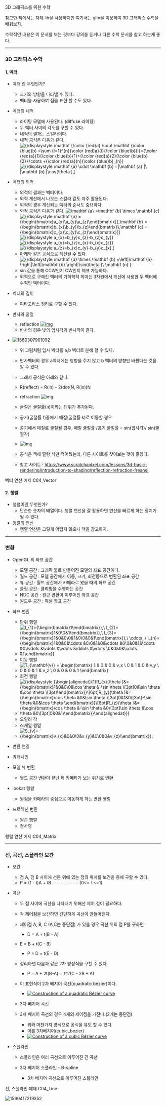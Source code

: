 3D 그래픽스를 위한 수학

참고한 책에서는 자체 lib을 사용하지만 여기서는 glm을 이용하여 3D 그래픽스 수학을 배워보자.

수학적인 내용은 이 문서를 보는 것보다 강의를 듣거나 다른 수학 문서를 참고 하는게 좋다.



-------------------------------------

### 3D 그래픽스 수학

#### 1. 벡터

- 벡터 란 무엇인가?
  - 크기와 방향을 나타낼 수 있다.
  - 벡터를 사용하여 점을 표현 할 수도 있다.
  
- 벡터의 내적
  - 라이팅 모델에 사용된다. (diffuse 라이팅)
  - 두 벡터 사이의 각도를 구할 수 있다.
  - 내적의 결과는 스칼라이다.
  - 내적 공식은 다음과 같다.
   ![{\displaystyle \mathbf {\color {red}a} \cdot \mathbf {\color {blue}b} =\sum _{i=1}^{n}{\color {red}a}_{i}{\color {blue}b}_{i}={\color {red}a}_{1}{\color {blue}b}_{1}+{\color {red}a}_{2}{\color {blue}b}_{2}+\cdots +{\color {red}a}_{n}{\color {blue}b}_{n}}](https://wikimedia.org/api/rest_v1/media/math/render/svg/5bd0b488ad92250b4e7c2f8ac92f700f8aefddd5)  
    ![{\displaystyle \mathbf {a} \cdot \mathbf {b} =\|\mathbf {a} \|\ \|\mathbf {b} \|\cos(\theta ),}](https://wikimedia.org/api/rest_v1/media/math/render/svg/f578afaa0ed0f3728d4a6546d11b95456ec84647)  
  
- 벡터의 외적
  - 외적의 결과는 벡터이다.
  - 외적 계산에서 나오는 스칼라 값도 자주 활용된다.
  - 외적의 경우 계산되는 벡터의 순서도 중요하다.
  - 외적 공식은 다음과 같다.
  ![\mathbf {a} =\mathbf {b} \times \mathbf {c} ](https://wikimedia.org/api/rest_v1/media/math/render/svg/8e4d134fa6d725f5648e6dd39fb112a22a09d11f)  
  ![{\displaystyle \mathbf {a} ={\begin{bmatrix}a_{x}\\a_{y}\\a_{z}\end{bmatrix}},\mathbf {b} ={\begin{bmatrix}b_{x}\\b_{y}\\b_{z}\end{bmatrix}},\mathbf {c} ={\begin{bmatrix}c_{x}\\c_{y}\\c_{z}\end{bmatrix}}}](https://wikimedia.org/api/rest_v1/media/math/render/svg/5664cca9afe2b7bcd3c5449c038f6257128b730f)  
      ![{\displaystyle a_{x}=b_{y}c_{z}-b_{z}c_{y}}](https://wikimedia.org/api/rest_v1/media/math/render/svg/d37e6a72deeb92305976e28978611cc764efd2bd)  
      ![{\displaystyle a_{y}=b_{z}c_{x}-b_{x}c_{z}}](https://wikimedia.org/api/rest_v1/media/math/render/svg/c71d9a7826acac7affc19e813f6a8744a7d227b3)   
      ![{\displaystyle a_{z}=b_{x}c_{y}-b_{y}c_{x}.}](https://wikimedia.org/api/rest_v1/media/math/render/svg/df01e0774c7c3da6b1421f2d05d9041f7bd9e547)   
  - 아래와 같은 공식으로 계산될 수 있다.
      ![{\displaystyle \mathbf {a} \times \mathbf {b} =\left\|\mathbf {a} \right\|\left\|\mathbf {b} \right\|\sin(\theta )\ \mathbf {n} }](https://wikimedia.org/api/rest_v1/media/math/render/svg/d48c9d8c853551482314bd603df694e0fd4c995f)  
  - sin 값을 통해 CCW인지 CW인지 체크 가능하다.
  - 외적으로 구해진 벡터의 기하학적 의미는 3차원에서 계산에 사용한 두 벡터에 수직인 벡터이다.
  
- 벡터의 길이
  
  - 피타고라스 정리로 구할 수 있다.
  
- 반사와 굴절
  - reflection
[![img](https://upload.wikimedia.org/wikipedia/commons/thumb/e/ef/Mount_Hood_reflected_in_Mirror_Lake%2C_Oregon.jpg/220px-Mount_Hood_reflected_in_Mirror_Lake%2C_Oregon.jpg)](https://en.wikipedia.org/wiki/File:Mount_Hood_reflected_in_Mirror_Lake,_Oregon.jpg)  
  - 반사의 경우 빛의 입사각과 반사각이 같다.
- ![1560307901092](https://github.com/rlatkddn212/opengl_super_bible/blob/master/assets/1560307901092.png)  
  
  - 위 그림처럼 입사 벡터를 a,b 벡터로 분해 할 수 있다.
  - 반사벡터의 경우 a벡터에는 영향을 주지 않고 b 벡터의 방향만 바뀐다는 것을 알 수 있다.
  - 그래서 공식은 아래와 같다.
  - R(reflect) = R(in) - 2(dot(N, R(in))N
  
  - refraction
  ![img](https://upload.wikimedia.org/wikipedia/commons/thumb/8/85/Refraction_photo.png/220px-Refraction_photo.png)  
  - 굴절은 굴절률(n)이라는 단위가 추가된다. 
  - 공기(굴절률 1)중에서 매질(굴절률 k)로 이동할 경우
  - 공기에서 매질로 굴절될 경우, 매질 굴절률 /공기 굴절률 = sin(입사각)/ sin(굴절각)
  - ![img](https://www.scratchapixel.com/images/upload/shading-intro/shad-refraction6.png?)
  - 공식은 책에 딸랑 식만 적어뒀는데, 다른 사이트를 찾아보는 것이 좋겠다.
  - 참고 사이트 : <https://www.scratchapixel.com/lessons/3d-basic-rendering/introduction-to-shading/reflection-refraction-fresnel>



벡터 연산 예제 C04_Vector



#### 2. 행렬

- 행렬이란 무엇인가?
  - 단순한 숫자의 배열이다. 행렬 연산을 잘 활용하면 연산을 빠르게 하는 장치가 될 수 있다.
- 행렬의 연산
  - 행렬 연산은 그렇게 어렵지 않으니 책을 참고하자.

------------------------------------

### 변환

- OpenGL 의 좌표 공간
  - 모델 공간 : 그래픽 툴로 만들어진 모델의 좌표 공간이다.
  - 월드 공간 : 모델 공간에서 이동, 크기, 회전등으로 변환된 좌표 공간
  - 뷰 공간 : 월드 공간에서 카메라로 봤을 때의 좌표 공간
  - 클립 공간 : 클리핑을 수행하는 공간
  - NDC 공간 : 원근 변환이 이루어진 좌표 공간
  - 원도우 공간 : 픽셀 좌표 공간



- 좌표 변환

  - 단위 행렬
  - ![I_{1}={\begin{bmatrix}1\end{bmatrix}},\ I_{2}={\begin{bmatrix}1&0\\0&1\end{bmatrix}},\ I_{3}={\begin{bmatrix}1&0&0\\0&1&0\\0&0&1\end{bmatrix}},\ \cdots ,\ I_{n}={\begin{bmatrix}1&0&0&\cdots &0\\0&1&0&\cdots &0\\0&0&1&\cdots &0\\\vdots &\vdots &\vdots &\ddots &\vdots \\0&0&0&\cdots &1\end{bmatrix}}](https://wikimedia.org/api/rest_v1/media/math/render/svg/e1a4218ab6975ad1809415aa168ab6371b91bafc)
  - 이동 행렬
  - ![ T_{\mathbf{v}} =  \begin{bmatrix} 1 & 0 & 0 & v_x \\ 0 & 1 & 0 & v_y \\ 0 & 0 & 1 & v_z \\ 0 & 0 & 0 & 1 \end{bmatrix} ](https://wikimedia.org/api/rest_v1/media/math/render/svg/f8291f8c9e148126f931b49fa4fa9a96827aceeb)
  - 회전 행렬
  - ![{\displaystyle {\begin{alignedat}{1}R_{x}(\theta )&={\begin{bmatrix}1&0&0\\0&\cos \theta &-\sin \theta \\[3pt]0&\sin \theta &\cos \theta \\[3pt]\end{bmatrix}}\\[6pt]R_{y}(\theta )&={\begin{bmatrix}\cos \theta &0&\sin \theta \\[3pt]0&1&0\\[3pt]-\sin \theta &0&\cos \theta \\\end{bmatrix}}\\[6pt]R_{z}(\theta )&={\begin{bmatrix}\cos \theta &-\sin \theta &0\\[3pt]\sin \theta &\cos \theta &0\\[3pt]0&0&1\\\end{bmatrix}}\end{alignedat}}}](https://wikimedia.org/api/rest_v1/media/math/render/svg/a6821937d5031de282a190f75312353c970aa2df)
  - 오일러 각
  - 스케일 행렬
  - ![S_{v}={\begin{bmatrix}v_{x}&0&0\\0&v_{y}&0\\0&0&v_{z}\\\end{bmatrix}}.](https://wikimedia.org/api/rest_v1/media/math/render/svg/4d4561ec79e4ad2fb898cf7b2f4ec0873a01fb31)
- 변환 연결
- 쿼터니언
- 모델 뷰 변환
  - 월드 공간 변환이 끝난 뒤 카메라가 보는 위치로 변환
- lookat 행렬
  - 원점을 카메라의 중심으로 이동하게 하는 변환 행렬
- 프로젝션 변환
  - 원근 행렬
  - 정사영



행렬 연산 예제 C04_Matrix

-----------------------------------------

### 선, 곡선, 스플라인 보간

- 보간

  - 점 A, 점 B 사이에 선분 위에 있는 점의 위치를 보간을 통해 구할 수 있다.
  - P = (1 - t)A + tB   ------------- (0<= t <=1)

- 곡선
  
  - 두 점 사이에 곡선을 나타내기 위해선 제어 점이 필요하다.
  - 각 제어점을 보간하면 간단하게 곡선이 만들어진다.
  - 제어점 A, B, C (A,C는 종단점) 가 있을 경우 곡선 위의 점 P를 구하면
  
    - D = A + t(B - A)
  - E = B + t(C - B)
    - P = D + t(E - D)
  - 정리하면 다음과 같은 2차 방정식을 구할 수 있다.
    - P = A + 2t(B-A) + t^2(C - 2B + A)
  - 이 표현식이 2차 베지어 곡선(quadratic bezier)이다.
    - [![Construction of a quadratic Bézier curve](https://upload.wikimedia.org/wikipedia/commons/thumb/6/6b/B%C3%A9zier_2_big.svg/240px-B%C3%A9zier_2_big.svg.png)](https://en.wikipedia.org/wiki/File:Bézier_2_big.svg)
  - 3차 베지어 곡선
  - 3차 베지어 곡선의 경우 4개의 제어점을 가진다.(2개는 종단점)
    - 위와 마찬가지 방식으로 공식을 유도 할 수 있다.
    - 이를 3차베지어(cubic_bezier)
    - [![Construction of a cubic Bézier curve](https://upload.wikimedia.org/wikipedia/commons/thumb/8/89/B%C3%A9zier_3_big.svg/240px-B%C3%A9zier_3_big.svg.png)](https://en.wikipedia.org/wiki/File:Bézier_3_big.svg)
  
- 스플라인
  
  - 스플라인은 여러 곡선으로 이루어진 긴 곡선
  
  - 3차 베지어 스플라인 - B-spline
    - 3차 베지어 곡선으로 이루어진 스플라인



선, 스플라인 예제 C04_Line

![1560417219352](https://github.com/rlatkddn212/opengl_super_bible/blob/master/assets/1560417219352.png)